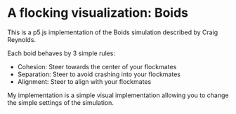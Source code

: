 # A flocking visualization: Boids
This is a p5.js implementation of the Boids simulation described by Craig Reynolds.

Each boid behaves by 3 simple rules:
* Cohesion: Steer towards the center of your flockmates
* Separation: Steer to avoid crashing into your flockmates
* Alignment: Steer to align with your flockmates

My implementation is a simple visual implementation allowing you to change the simple settings of the simulation.